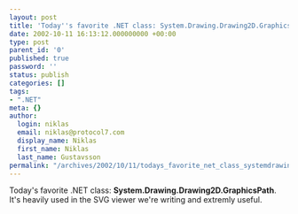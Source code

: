 ```yaml
---
layout: post
title: 'Today''s favorite .NET class: System.Drawing.Drawing2D.GraphicsPath.'
date: 2002-10-11 16:13:12.000000000 +00:00
type: post
parent_id: '0'
published: true
password: ''
status: publish
categories: []
tags:
- ".NET"
meta: {}
author:
  login: niklas
  email: niklas@protocol7.com
  display_name: Niklas
  first_name: Niklas
  last_name: Gustavsson
permalink: "/archives/2002/10/11/todays_favorite_net_class_systemdrawingdrawing2dgraphicspath/"
---
```

Today's favorite .NET class: **System.Drawing.Drawing2D.GraphicsPath**. It's heavily used in the SVG viewer we're writing and extremly useful.

